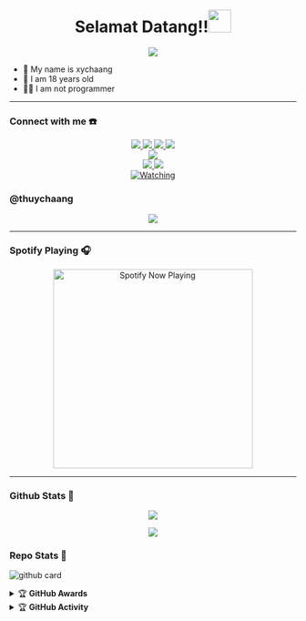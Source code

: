 <h1 align="center">Selamat Datang!!<img src="https://user-images.githubusercontent.com/1303154/88677602-1635ba80-d120-11ea-84d8-d263ba5fc3c0.gif" width="40px" alt=""><br></h1>
<p align="center">
  <img src="https://github.com/xychaang.png" />
</p>

<p align="center">

- 👤 My name is xychaang
- 💌 I am 18 years old 
- 👨‍💻 I am not programmer

</p>

------
### Connect with me ☎️
<p align="center">
  <a href="https://instagram.com/hydraaml_"><img src="https://img.shields.io/badge/Instagram-E4405F?style=for-the-badge&logo=instagram&logoColor=white"/> 
  <a href="https://wa.me/6282189975711"><img src="https://img.shields.io/badge/WhatsApp-25D366?style=for-the-badge&logo=whatsapp&logoColor=white" />
  <a href="https://www.facebook.com/ditdit.utina"><img src="https://img.shields.io/badge/Facebook-%234267B2.svg?&style=for-the-badge&logo=facebook&logoColor=white" />
  <a href="https://t.me/xychaang"><img src="https://img.shields.io/badge/Telegram-%230088cc.svg?&style=for-the-badge&logo=telegram&logoColor=white" /> <br>
  <a href="https://youtube.com/channel/UCsT1hWQcTO4QAvdX0eIhkZg"><img src="https://img.shields.io/badge/Xychaang`-ff0000?style=for-the-badge&logo=youtube&logoColor=ff0000&link=https://youtube.com/c/zeeoneofc" /><br>
  <a name=Xychaang'&label=VIEWS&style=flat-square&color=orange" />
  <a href="https://github.com/xychaang"><img src="https://img.shields.io/badge/-GitHub-black?style=flat-square&logo=github" /> 
  <a href="https://youtube.com/channel/UCsT1hWQcTO4QAvdX0eIhkZg"><img src="https://img.shields.io/youtube/channel/subscribers/UCsT1hWQcTO4QAvdX0eIhkZg?style=social" /> <br>
  <a href="https://komarev.com/ghpvc/?username=xychaang&color=blue&style=flat-square&label=Profile+Views"><img title="Watching" src="https://komarev.com/ghpvc/?username=xychaang&color=green&style=flat-square&label=Profile+View"></a>
</p>

### @thuychaang
<p align="center">
  <img src="https://g.top4top.io/m_2338oddoc1.mp4" />
</p>

------

### Spotify Playing 🎧

<p align="center">
  <a href="https://open.spotify.com/track/0T5iIrXA4p5GsubkhuBIKV" target="_blank"><img src="https://open.spotify.com/user/31vdowack3uy7o4iksgm67hxdiiq" alt="Spotify Now Playing" width="350"/></a>
</p>

------

### Github Stats 🚀

<p align="center"><a href="https://github.com/xychaang"><img src="https://github-readme-stats.vercel.app/api?username=xychaang&show_icons=true&theme=radical"></a></p>
<p align="center"><a href="https://github.com/xychaang"><img src="https://github-readme-stats.vercel.app/api/top-langs/?username=xychaang&theme=radical&layout=compact"></a></p> 

### Repo Stats 🔭
![github card](https://github-readme-stats.vercel.app/api/pin/?username=xychaang&repo=Android-Login-New-Mod&theme=dark)

<details>
    <summary>&#127942 <b>GitHub Awards</b></summary><br/>

![Github Trophy](https://github-profile-trophy.vercel.app/?username=xychaang)

</details>

<details>
    <summary>&#127942 <b>GitHub Activity</b></summary><br/>

![Metrics](https://metrics.lecoq.io/xychaang?template=classic&repositories.forks=true&languages=1&languages.colors=github&languages.threshold=0%25&config.timezone=Asia%2FMakassar)

</details> 
